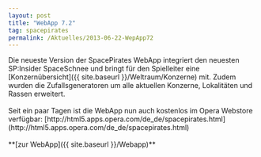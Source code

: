 ```yaml
---
layout: post
title: "WebApp 7.2"
tag: spacepirates
permalink: /Aktuelles/2013-06-22-WepApp72
---
```


<p><img alt="" src="{{ site.baseurl }}/assets/pics/spacepirates/gallery/diverses/nrm/spapp-install.png" />Die neueste Version der SpacePirates WebApp integriert den neuesten SP:Insider SpaceSchnee und bringt für den Spielleiter eine [Konzernübersicht]({{ site.baseurl }}/Weltraum/Konzerne) mit. Zudem wurden die Zufallsgeneratoren um alle aktuellen Konzerne, Lokalitäten und Rassen erweitert.<br/>
<br/>
Seit ein paar Tagen ist die WebApp nun auch kostenlos im Opera Webstore verfügbar: [http://html5.apps.opera.com/de_de/spacepirates.html](http://html5.apps.opera.com/de_de/spacepirates.html)<br/>
<br/>
**[zur WebApp]({{ site.baseurl }}/Webapp)**</p>

